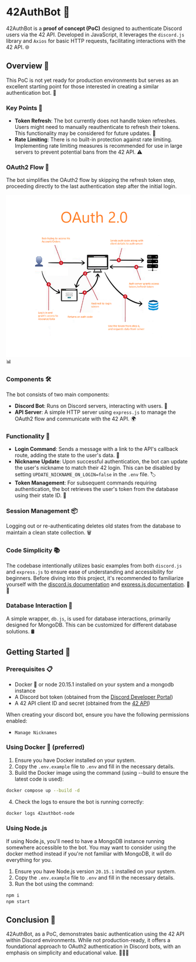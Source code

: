 # 42AuthBot 🤖

42AuthBot is a **proof of concept (PoC)** designed to authenticate Discord users via the 42 API. Developed in JavaScript, it leverages the `discord.js` library and `Axios` for basic HTTP requests, facilitating interactions with the 42 API. 🌐

## Overview 📄

This PoC is not yet ready for production environments but serves as an excellent starting point for those interested in creating a similar authentication bot. 🚀

### Key Points 🔑

- **Token Refresh**: The bot currently does not handle token refreshes. Users might need to manually reauthenticate to refresh their tokens. This functionality may be considered for future updates. 🔁
- **Rate Limiting**: There is no built-in protection against rate limiting. Implementing rate limiting measures is recommended for use in large servers to prevent potential bans from the 42 API. ⚠️

### OAuth2 Flow 🔄

The bot simplifies the OAuth2 flow by skipping the refresh token step, proceeding directly to the last authentication step after the initial login.

![OAuth2 flow](doc/oauth_example.png) 📊

### Components 🛠️

The bot consists of two main components:

- **Discord Bot**: Runs on Discord servers, interacting with users. 💬
- **API Server**: A simple HTTP server using `express.js` to manage the OAuth2 flow and communicate with the 42 API. 🌍

### Functionality 🌟

- **Login Command**: Sends a message with a link to the API's callback route, adding the state to the user's data. 🔗
- **Nickname Update**: Upon successful authentication, the bot can update the user's nickname to match their 42 login. This can be disabled by setting `UPDATE_NICKNAME_ON_LOGIN=false` in the `.env` file. 🏷️
- **Token Management**: For subsequent commands requiring authentication, the bot retrieves the user's token from the database using their state ID. 🔑

### Session Management 📦

Logging out or re-authenticating deletes old states from the database to maintain a clean state collection. 🗑️

### Code Simplicity 📚

The codebase intentionally utilizes basic examples from both `discord.js` and `express.js` to ensure ease of understanding and accessibility for beginners. Before diving into this project, it's recommended to familiarize yourself with the [discord.js documentation](https://discord.js.org/#/docs) and [express.js documentation](https://expressjs.com/). 📘📗

### Database Interaction 💾

A simple wrapper, `db.js`, is used for database interactions, primarily designed for MongoDB. This can be customized for different database solutions. 🛢️

## Getting Started 🚀

### Prerequisites 📋
- Docker 🐳 or node 20.15.1 installed on your system and a mongodb instance
- A Discord bot token (obtained from the [Discord Developer Portal](https://discord.com/developers/applications))
- A 42 API client ID and secret (obtained from the [42 API](https://profile.intra.42.fr/oauth/applications))

When creating your discord bot, ensure you have the following permissions enabled:
- `Manage Nicknames`

### Using Docker 🐳 (preferred)

1. Ensure you have Docker installed on your system.
2. Copy the `.env.example` file to `.env` and fill in the necessary details.
3. Build the Docker image using the command (using --build to ensure the latest code is used):
```bash
docker compose up --build -d
```
4. Check the logs to ensure the bot is running correctly:
```bash
docker logs 42authbot-node
```

### Using Node.js

If using Node.js, you'll need to have a MongoDB instance running somewhere accessible to the bot.
You may want to consider using the docker method instead if you're not familiar with MongoDB, it will do everything for you.

1. Ensure you have Node.js version `20.15.1` installed on your system.
2. Copy the `.env.example` file to `.env` and fill in the necessary details.
3. Run the bot using the command:
```bash
npm i
npm start
```

## Conclusion 🎉

42AuthBot, as a PoC, demonstrates basic authentication using the 42 API within Discord environments. While not production-ready, it offers a foundational approach to OAuth2 authentication in Discord bots, with an emphasis on simplicity and educational value. 🚀👨‍🎓